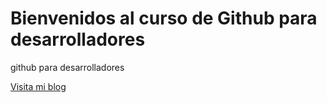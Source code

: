# Bienvenidos al curso de Github para desarrolladores

github para desarrolladores

[Visita mi blog](http://www.facebook.com)

